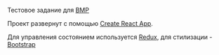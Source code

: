 Тестовое задание для [BMP](https://github.com/kazmiruk/bmp-react-test)

Проект развернут с помощью [Create React App](https://github.com/facebookincubator/create-react-app).

Для управления состоянием используется [Redux](http://redux.js.org/), для стилизации - [Bootstrap](http://getbootstrap.com/)
